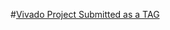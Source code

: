 #[Vivado Project Submitted as a TAG](https://github.com/kjgnapp/Soc_FinalProject/releases/tag/Task3-complete)
